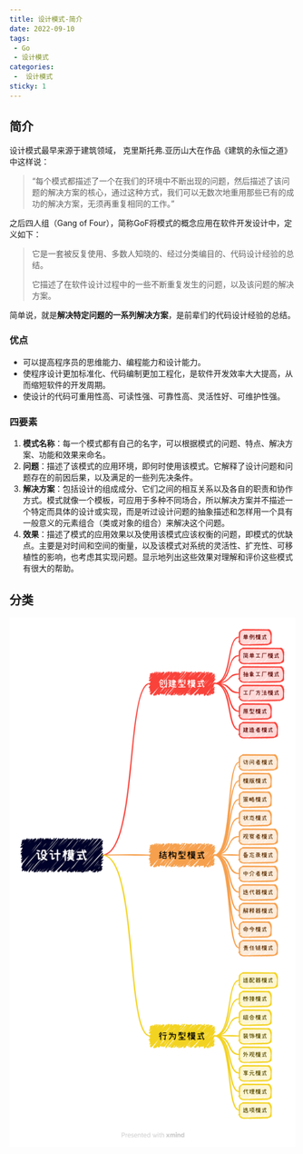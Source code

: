 ```yaml
---
title: 设计模式-简介
date: 2022-09-10
tags:
 - Go
 - 设计模式
categories:
 -  设计模式
sticky: 1
---
```


## 简介

设计模式最早来源于建筑领域，
克里斯托弗.亚历山大在作品《建筑的永恒之道》中这样说：
>“每个模式都描述了一个在我们的环境中不断出现的问题，然后描述了该问题的解决方案的核心，通过这种方式，我们可以无数次地重用那些已有的成功的解决方案，无须再重复相同的工作。”

之后四人组（Gang of Four），简称GoF将模式的概念应用在软件开发设计中，定义如下：
>
> 它是一套被反复使用、多数人知晓的、经过分类编目的、代码设计经验的总结。
>
> 它描述了在软件设计过程中的一些不断重复发生的问题，以及该问题的解决方案。

简单说，就是**解决特定问题的一系列解决方案**，是前辈们的代码设计经验的总结。

### 优点

- 可以提高程序员的思维能力、编程能力和设计能力。
- 使程序设计更加标准化、代码编制更加工程化，是软件开发效率大大提高，从而缩短软件的开发周期。
- 使设计的代码可重用性高、可读性强、可靠性高、灵活性好、可维护性强。

### 四要素

1. **模式名称**：每一个模式都有自己的名字，可以根据模式的问题、特点、解决方案、功能和效果来命名。
2. **问题**：描述了该模式的应用环境，即何时使用该模式。它解释了设计问题和问题存在的前因后果，以及满足的一些列先决条件。
3. **解决方案**：包括设计的组成成分、它们之间的相互关系以及各自的职责和协作方式。模式就像一个模板，可应用于多种不同场合，所以解决方案并不描述一个特定而具体的设计或实现，而是听过设计问题的抽象描述和怎样用一个具有一般意义的元素组合（类或对象的组合）来解决这个问题。
4. **效果**：描述了模式的应用效果以及使用该模式应该权衡的问题，即模式的优缺点。主要是对时间和空间的衡量，以及该模式对系统的灵活性、扩充性、可移植性的影响，也考虑其实现问题。显示地列出这些效果对理解和评价这些模式有很大的帮助。


## 分类

![分类](./images/design-pattern.png)
